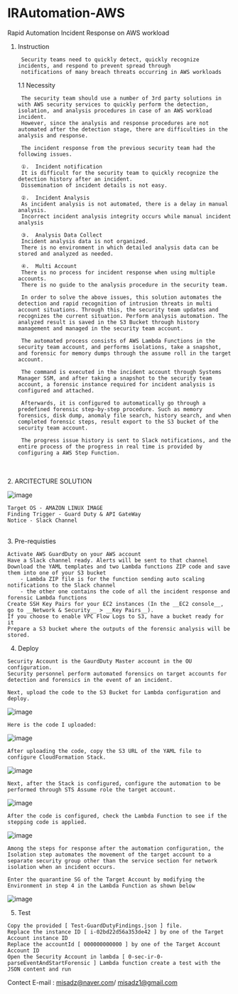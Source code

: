 # IRAutomation-AWS
Rapid Automation Incident Response on AWS workload

1. Instruction

        Security teams need to quickly detect, quickly recognize incidents, and respond to prevent spread through
        notifications of many breach threats occurring in AWS workloads

    1.1 Necessity 

        The security team should use a number of 3rd party solutions in with AWS security services to quickly perform the detection, isolation, and analysis procedures in case of an AWS workload incident.
        However, since the analysis and response procedures are not automated after the detection stage, there are difficulties in the analysis and response.

        The incident response from the previous security team had the following issues.

        ①.	Incident notification
        It is difficult for the security team to quickly recognize the detection history after an incident.
        Dissemination of incident details is not easy.

        ②.	Incident Analysis
        As incident analysis is not automated, there is a delay in manual analysis.
        Incorrect incident analysis integrity occurs while manual incident analysis

        ③.	Analysis Data Collect
        Incident analysis data is not organized.
        There is no environment in which detailed analysis data can be stored and analyzed as needed.

        ④.	Multi Account
        There is no process for incident response when using multiple accounts.
        There is no guide to the analysis procedure in the security team.

        In order to solve the above issues, this solution automates the detection and rapid recognition of intrusion threats in multi account situations. Through this, the security team updates and recognizes the current situation. Perform analysis automation. The analyzed result is saved in the S3 Bucket through history management and managed in the security team account.

        The automated process consists of AWS Lambda Functions in the security team account, and performs isolations, take a snapshot, and forensic for memory dumps through the assume roll in the target account.

        The command is executed in the incident account through Systems Manager SSM, and after taking a snapshot to the security team account, a forensic instance required for incident analysis is configured and attached.

        Afterwards, it is configured to automatically go through a predefined forensic step-by-step procedure. Such as memory forensics, disk dump, anomaly file search, history search, and when completed forensic steps, result export to the S3 bucket of the security team account.

        The progress issue history is sent to Slack notifications, and the entire process of the progress in real time is provided by configuring a AWS Step Function.
<br>
<br>
  2. ARCITECTURE SOLUTION

   ![image](https://user-images.githubusercontent.com/10083600/120258529-30ef3780-c2cd-11eb-9209-160f7e99cc34.png)

    Target OS - AMAZON LINUX IMAGE
    Finding Trigger - Guard Duty & API GateWay
    Notice - Slack Channel
<br>
  3. Pre-requisties
  
    Activate AWS GuardDuty on your AWS account
    Have a Slack channel ready. Alerts will be sent to that channel
    Download the YAML templates and two Lambda functions ZIP code and save them into one of your S3 bucket
        - Lambda ZIP file is for the function sending auto scaling notifications to the Slack channel
        - the other one contains the code of all the incident response and forensic Lambda functions
    Create SSH Key Pairs for your EC2 instances (In the __EC2 console__, go to __Network & Security__ > __Key Pairs__). 
    If you choose to enable VPC Flow Logs to S3, have a bucket ready for it
    Prepare a S3 bucket where the outputs of the forensic analysis will be stored.

   4. Deploy

    Security Account is the GaurdDuty Master account in the OU configuration.
    Security personnel perform automated forensics on target accounts for detection and forensics in the event of an incident.

    Next, upload the code to the S3 Bucket for Lambda configuration and deploy.

![image](https://user-images.githubusercontent.com/10083600/120258684-77449680-c2cd-11eb-9717-1dd9cdcbe39c.png)


    Here is the code I uploaded: 

![image](https://user-images.githubusercontent.com/10083600/120258295-b6beb300-c2cc-11eb-90e1-55d61c4d663d.png)

    After uploading the code, copy the S3 URL of the YAML file to configure CloudFormation Stack.
![image](https://user-images.githubusercontent.com/10083600/120258836-b70b7e00-c2cd-11eb-9cc1-9740dfe13711.png)

    Next, after the Stack is configured, configure the automation to be performed through STS Assume role the target account.
![image](https://user-images.githubusercontent.com/10083600/120258921-e326ff00-c2cd-11eb-9b53-0d0f625e09ba.png)

    After the code is configured, check the Lambda Function to see if the stepping code is applied.
![image](https://user-images.githubusercontent.com/10083600/120258968-fa65ec80-c2cd-11eb-9444-7d4e5cc7e1ec.png)

    Among the steps for response after the automation configuration, the Isolation step automates the movement of the target account to a separate security group other than the service section for network isolation when an incident occurs.

    Enter the quarantine SG of the Target Account by modifying the Environment in step 4 in the Lambda Function as shown below
![image](https://user-images.githubusercontent.com/10083600/120259000-0ce02600-c2ce-11eb-9fac-ea37f7077c79.png)

   5. Test

    Copy the provided [ Test-GuardDutyFindings.json ] file.
    Replace the instance ID [ i-02bd22d56a353de42 ] by one of the Target Account instance ID
    Replace the accountId [ 000000000000 ] by one of the Target Account Account ID
    Open the Security Account in lambda [ 0-sec-ir-0-parseEventAndStartForensic ] Lambda function create a test with the JSON content and run


Contect E-mail : misadz@naver.com/ misadz1@gmail.com